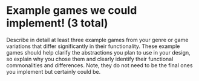 # Example games we could implement! (3 total)

Describe in detail at least three example games from your genre or game variations that differ significantly in their functionality. These example games should help clarify the abstractions you plan to use in your design, so explain why you chose them and clearly identify their functional commonalities and differences. Note, they do not need to be the final ones you implement but certainly could be.
